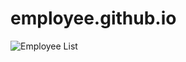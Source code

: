 # employee.github.io

![Employee List](https://github.com/user-attachments/assets/d6c22dd2-743a-4c8f-8168-c0800a65c0c9)
